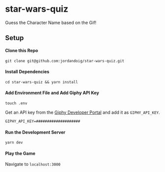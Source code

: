 # star-wars-quiz
Guess the Character Name based on the Gif!

## Setup

#### Clone this Repo

`git clone git@github.com:jordandoig/star-wars-quiz.git`

#### Install Dependencies

`cd star-wars-quiz && yarn install`

#### Add Environment File and Add Giphy API Key

`touch .env`

Get an API key from the [Giphy Developer Portal](https://developers.giphy.com/dashboard/?create=true) and add it as `GIPHY_API_KEY`.

```GIPHY_API_KEY=####################```

#### Run the Development Server

`yarn dev`


#### Play the Game

Navigate to `localhost:3000`
